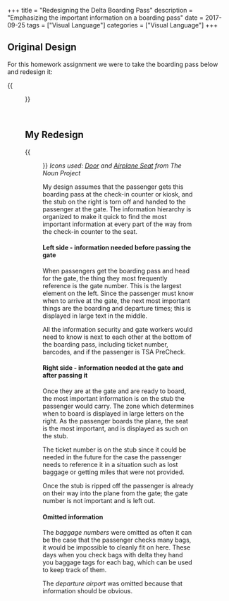 +++
title = "Redesigning the Delta Boarding Pass"
description = "Emphasizing the important information on a boarding pass"
date = 2017-09-25
tags = ["Visual Language"]
categories = ["Visual Language"]
+++

## Original Design

For this homework assignment we were to take the boarding pass below and redesign it:

{{<figure src="/blog/images/visual_language/DeltaTicketToDesign.gif">}}

<br/>

## My Redesign

{{<figure src="/blog/images/visual_language/DanODeltaTicket.gif">}}
*Icons used: [Door](https://thenounproject.com/Aleksandr_Vector/collection/door/?oq=door&cidx=3&i=997892) and
[Airplane Seat](https://thenounproject.com/search/?q=airplane%20seat&i=91605) from The Noun Project*

My design assumes that the passenger gets this boarding pass at the check-in counter or kiosk,
and the stub on the right is torn off and handed to the passenger at the gate.  The information hierarchy is organized
to make it quick to find the most important information at every part of the way from the check-in counter to the seat.

#### Left side - information needed before passing the gate

When passengers get the boarding pass and head for the gate, the thing they most frequently reference is the gate number.
This is the largest element on the left.  Since the passenger must know when to arrive at the gate, the next most important things are the boarding and departure times;
this is displayed in large text in the middle.  

All the information security and gate workers would need to know is next to each other at the bottom of the boarding pass, including
ticket number, barcodes, and if the passenger is TSA PreCheck.  

#### Right side - information needed at the gate and after passing it

Once they are at the gate and are ready to board, the most important information is on the stub the passenger would carry.  The zone which determines when to board is displayed in large letters on the right.  As the passenger boards the plane,
the seat is the most important, and is displayed as such on the stub.  

The ticket number is on the stub since it could be needed in the future for the case the passenger needs to reference it in a situation such as lost baggage or getting miles
that were not provided.

Once the stub is ripped off the passenger is already on their way into the plane from the gate; the gate number is not important and is left out.  

#### Omitted information

The *baggage numbers* were omitted as often it can be the case that the passenger checks many bags, it would be impossible to cleanly fit on here.  These
days when you check bags with delta they hand you baggage tags for each bag, which can be used to keep track of them.

The *departure airport* was omitted because that information should be obvious.
